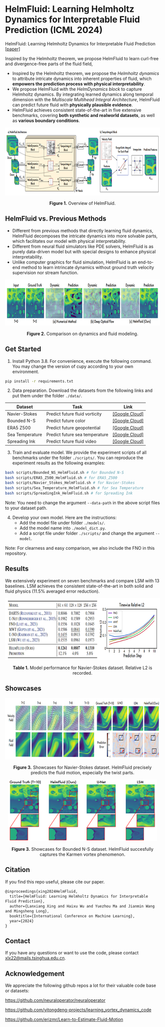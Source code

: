 # HelmFluid: Learning Helmholtz Dynamics for Interpretable Fluid Prediction (ICML 2024)

HelmFluid: Learning Helmholtz Dynamics for Interpretable Fluid Prediction [[paper]](https://arxiv.org/pdf/2310.10565)

Inspired by the Helmholtz theorem, we propose HelmFluid to learn curl-free and divergence-free parts of the fluid field, 

- Inspired by the Helmholtz theorem, we propose the *Helmholtz dynamics* to attribute intricate dynamics into inherent properties of fluid, which **empowers the prediction process with physical interpretability**.
-  We propose HelmFluid with the *HelmDynamics block* to capture Helmholtz dynamics. By integrating learned dynamics along temporal dimension with the *Multiscale Multihead Integral Architecture*, HelmFluid can predict future fluid with **physically plausible evidence**.
- HelmFluid achieves consistent state-of-the-art in five extensive benchmarks, covering **both synthetic and realworld datasets**, as well as **various boundary conditions**. 

<p align="center">
<img src=".\fig\model.jpg" height = "220" alt="" align=center />
<br><br>
<b>Figure 1.</b> Overview of HelmFluid.
</p>

## HelmFluid vs. Previous Methods

- Different from previous methods that directly learning fluid dynamics, HelmFluid decomposes the intricate dynamics into more solvable parts, which facilitates our model with physical interpretability.
- Different from neural fluid simulators like PDE solvers, HelmFluid is as purely data-driven model but with special designs to enhance physical interpretability.
- Unlike computer graphics for fluid simulation, HelmFluid is an end-to-end method to learn intrincate dynamics without ground truth velocity supervision nor stream function.


<p align="center">
<img src=".\fig\compare.jpg" height = "150" alt="" align=center />
<br><br>
<b>Figure 2.</b> Comparison on dynamics and fluid modeling.
</p>

## Get Started

1. Install Python 3.8. For convenience, execute the following command. You may change the version of cupy according to your own environment.

```bash
pip install -r requirements.txt
```

2. Data preparation.
Download the datasets from the following links and put them under the folder `./data/`.

| Dataset         | Task                           |  Link                                                        |
|-----------------|--------------------------------| ----------------------------------------------------------- |
| Navier-Stokes   | Predict future fluid vorticity | [[Google Cloud]](https://drive.google.com/drive/folders/1UnbQh2WWc6knEHbLn-ZaXrKUZhp7pjt-) |
| Bounded N-S     | Predict future color           | [[Google Cloud]](https://drive.google.com/drive/folders/127ki3Oo8xt1KVfjgtsRqeuf853jgf98E) |
| ERA5 Z500       | Predict future geopotential    | [[Google Cloud]](https://drive.google.com/drive/folders/127ki3Oo8xt1KVfjgtsRqeuf853jgf98E) |
| Sea Temperature | Predict future sea temperature | [[Google Cloud]](https://drive.google.com/drive/folders/127ki3Oo8xt1KVfjgtsRqeuf853jgf98E) |
| Spreading Ink   | Predict future fluid video     | [[Google Cloud]](https://drive.google.com/file/d/1kCX2NF4IMtB2IC_xZPfrrnR2uiV83zRC/view) |

3. Train and evaluate model. We provide the experiment scripts of all benchmarks under the folder `./scripts/`. You can reproduce the experiment results as the following examples:
```bash
bash scripts/Bounded_NS_HelmFluid.sh # for Bounded N-S
bash scripts/ERA5_Z500_HelmFluid.sh # for ERA5_Z500
bash scripts/Navier_Stokes_HelmFluid.sh # for Navier-Stokes
bash scripts/Sea_Temperature_HelmFluid.sh # for Sea Temperature
bash scripts/SpreadingInk_HelmFluid.sh # for Spreading Ink
```

 Note: You need to change the argument `--data-path` in the above script files to your dataset path.

4. Develop your own model. Here are the instructions:
   - Add the model file under folder `./models/`.
   - Add the model name into `./model_dict.py`.
   - Add a script file under folder `./scripts/` and change the argument `--model`.

 Note: For clearness and easy comparison, we also include the FNO in this repository.

## Results

We extensively experiment on seven benchmarks and compare LSM with 13 baselines. LSM achieves the consistent state-of-the-art in both solid and fluid physics (11.5% averaged error reduction).

<p align="center">
<img src=".\fig\NSresults.jpg" height = "200" alt="" align=center />
<br><br>
<b>Table 1.</b> Model performance for Navier-Stokes dataset. Relative L2 is recorded.
</p>

## Showcases

<p align="center">
<img src=".\fig\showcasens.jpg" height = "200" alt="" align=center />
<br><br>
<b>Figure 3.</b> Showcases for Navier-Stokes dataset. HelmFluid precisely predicts the fluid motion, especially the twist parts.
</p>


<p align="center">
<img src=".\fig\showcaseBoundedns.jpg" height = "200" alt="" align=center />
<br><br>
<b>Figure 3.</b> Showcases for Bounded N-S dataset. HelmFluid succesfully captures the Karmen vortex phenomenon.
</p>


## Citation

If you find this repo useful, please cite our paper. 

```
@inproceedings{xing2024HelmFluid,
  title={HelmFluid: Learning Helmholtz Dynamics for Interpretable Fluid Prediction},
  author={Lanxiang Xing and Haixu Wu and Yuezhou Ma and Jianmin Wang and Mingsheng Long},
  booktitle={International Conference on Machine Learning},
  year={2024}
}
```

## Contact

If you have any questions or want to use the code, please contact [xlx22@mails.tsinghua.edu.cn](mailto:xlx22@mails.tsinghua.edu.cn).

## Acknowledgement

We appreciate the following github repos a lot for their valuable code base or datasets:

https://github.com/neuraloperator/neuraloperator

https://github.com/yitongdeng-projects/learning_vortex_dynamics_code

https://github.com/erizmr/Learn-to-Estimate-Fluid-Motion
